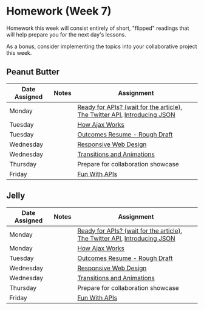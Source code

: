 # Homework (Week 7)

Homework this week will consist entirely of short, "flipped" readings that will help
prepare you for the next day's lessons.

As a bonus, consider implementing the topics into your collaborative project this week.

## Peanut Butter

| Date Assigned | Notes                          | Assignment |
|---------------|--------------------------------|------------|
| Monday        |                                | [Ready for APIs? (wait for the article)](http://www.forbes.com/sites/mckinsey/2014/01/07/ready-for-apis-three-steps-to-unlock-the-data-economys-most-promising-channel/), [The Twitter API](http://highscalability.com/blog/2013/7/8/the-architecture-twitter-uses-to-deal-with-150m-active-users.html), [Introducing JSON](http://json.org)  |
| Tuesday       |                                | [How Ajax Works](http://www.noupe.com/design/how-ajax-works.html)   |
| Tuesday       |                                | [Outcomes Resume - Rough Draft](http://outcomes.wdidc.org/assignments/20)   |
| Wednesday     |                                | [Responsive Web Design](http://alistapart.com/article/responsive-web-design)  |
| Wednesday     |                                | [Transitions and Animations](http://learn.shayhowe.com/advanced-html-css/transitions-animations/) |
| Thursday      |                                |  Prepare for collaboration showcase |
| Friday        |                                |  [Fun With APIs](https://github.com/ga-dc/fun_with_apis) |

## Jelly
| Date Assigned | Notes                          | Assignment |
|---------------|--------------------------------|------------|
| Monday        |                                | [Ready for APIs? (wait for the article)](http://www.forbes.com/sites/mckinsey/2014/01/07/ready-for-apis-three-steps-to-unlock-the-data-economys-most-promising-channel/), [The Twitter API](http://highscalability.com/blog/2013/7/8/the-architecture-twitter-uses-to-deal-with-150m-active-users.html), [Introducing JSON](http://json.org)  |
| Monday        |                                | [How Ajax Works](http://www.noupe.com/design/how-ajax-works.html)   |
| Tuesday       |                                | [Outcomes Resume - Rough Draft](http://outcomes.wdidc.org/assignments/20)   |
| Wednesday     |                                | [Responsive Web Design](http://alistapart.com/article/responsive-web-design) |
| Wednesday     |                                | [Transitions and Animations](http://learn.shayhowe.com/advanced-html-css/transitions-animations/) |
| Thursday      |                                |  Prepare for collaboration showcase |
| Friday        |                                |  [Fun With APIs](https://github.com/ga-dc/fun_with_apis) |
